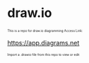 # draw.io
<span style="font-size:0.5em;"> This is a repo for draw.io diagramming </span>
<span style="font-size:0.5em;"> Access Link: </span>

https://app.diagrams.net

<span style="font-size:0.5em;"> Import a .drawio file from this repo to view or edit </span>

